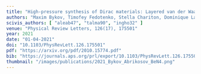 ```yaml
---
title: "High-pressure synthesis of Dirac materials: Layered van der Waals bonded BeN<sub>4</sub> polymorph"
authors: "Maxim Bykov, Timofey Fedotenko, Stella Chariton, Dominique Laniel, Konstantin Glazyrin, Michael Hanfland, Jesse S. Smith, Vitali B. Prakapenka, Mohammad F. Mahmood, Alexander F. Goncharov, Alena V. Ponomareva, Ferenc Tasnádi, Alexei I. Abrikosov, Talha Bin Masood, Ingrid Hotz, Alexander N. Rudenko, Mikhail I. Katsnelson, Natalia Dubrovinskaia, Leonid Dubrovinsky, and Igor A. Abrikosov"
scivis_authors: [ "aleab47", "talma90", "ingho32" ]
venue: "Physical Review Letters, 126(17), 175501"
year: 2021
date: "01-04-2021"
doi: "10.1103/PhysRevLett.126.175501"
pdf: "https://arxiv.org/pdf/2010.15774.pdf"
bib: "https://journals.aps.org/prl/export/10.1103/PhysRevLett.126.175501?type=bibtex&download=true"
thumbnail: "/images/publications/2021_Bykov_Abrikosov_BeN4.png"
---
```

